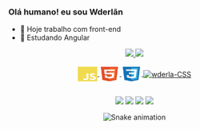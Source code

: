### Olá humano! eu sou Wderlãn

- 🔭 Hoje trabalho com front-end
- 🌱 Estudando Angular

<div align="center">
  <a href="https://github.com/wderlan-silva">
  <img height="150em" src="https://github-readme-stats.vercel.app/api?username=wderlan-silva&show_icons=true&theme=dark&include_all_commits=true&count_private=true"/>
  <img height="150em" src="https://github-readme-stats.vercel.app/api/top-langs/?username=wderlan-silva&layout=compact&langs_count=7&theme=dark"/>
</div>
  
<div align="center" valign="top"><br>
  <img align="center" alt="wderlan-Js" height="30" width="40" src="https://raw.githubusercontent.com/devicons/devicon/master/icons/javascript/javascript-plain.svg">
  <img align="center" alt="wderla-HTML" height="30" width="40" src="https://raw.githubusercontent.com/devicons/devicon/master/icons/html5/html5-original.svg">
  <img align="center" alt="wderla-CSS" height="30" width="40" src="https://raw.githubusercontent.com/devicons/devicon/master/icons/css3/css3-original.svg">
  <img align="center" alt="wderla-CSS" height="30" width="40" src="https://cdn.jsdelivr.net/gh/devicons/devicon/icons/angularjs/angularjs-original.svg" />
</div>

  ##
  
<div align="center" valign="top"> 
  <a href="https://www.instagram.com/wderlansilva/" target="_blank"><img src="https://img.shields.io/badge/-Instagram-%23E4405F?style=for-the-badge&logo=instagram&logoColor=white" target="_blank"></a>
 <a href="https://discord.gg/rV9ktJKf" target="_blank"><img src="https://img.shields.io/badge/Discord-7289DA?style=for-the-badge&logo=discord&logoColor=white" target="_blank"></a> 
  <a href = "mailto:wderlansilva@hotmail.com"><img src="https://img.shields.io/badge/-Gmail-%23333?style=for-the-badge&logo=gmail&logoColor=white" target="_blank"></a>
  <a href="https://www.linkedin.com/in/wderlansilva" target="_blank"><img src="https://img.shields.io/badge/-LinkedIn-%230077B5?style=for-the-badge&logo=linkedin&logoColor=white" target="_blank"></a> 
 </div>
  
  <div align="center">
    
 ![Snake animation](https://github.com/Wderlan-silva/Wderlan-silva/blob/output/github-contribution-grid-snake.svg)
    
  </div>
